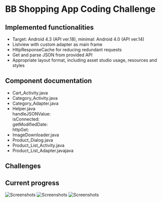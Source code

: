 BB Shopping App Coding Challenge
======================
Implemented functionalities
----

- Target: Android 4.3 (API ver.18), minimal: Android 4.0 (API ver.14)
- Listview with custom adapter as main frame
- HttpResponseCache for reducing redundant requests
- Get and parse JSON from provided API
- Appropriate layout format, including asset studio usage, resources and styles

Component documentation
----

- Cart_Activity.java
- Category_Activity.java
- Category_Adapter.java
- Helper.java
<br>handleJSONValue:
<br>isConnected:
<br>getModifiedDate:
<br>httpGet:
- ImageDownloader.java
- Product_Dialog.java
- Product_List_Activity.java
- Product_List_Adapter.javajava

Challenges
----

Current progress
----
![Screenshots](https://raw.github.com/boulevardaed/bbShoppingAppChallenge/master/screenshots/Screenshot_2014-01-19-15-05-39.png)
![Screenshots](https://raw.github.com/boulevardaed/bbShoppingAppChallenge/master/screenshots/Screenshot_2014-01-19-15-06-01.png)
![Screenshots](https://raw.github.com/boulevardaed/bbShoppingAppChallenge/master/screenshots/Screenshot_2014-01-19-15-06-12.png)
